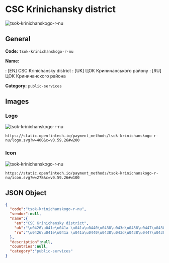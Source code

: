 
# CSC Krinichansky district 
![tsok-krinichanskogo-r-nu](https://static.openfintech.io/payment_methods/tsok-krinichanskogo-r-nu/logo.svg?w=400&c=v0.59.26#w200)  

## General 
**Code:** `tsok-krinichanskogo-r-nu` 
 
**Name:** 
 
:	[EN] CSC Krinichansky district 
:	[UK] ЦОК Криничанського району 
:	[RU] ЦОК Криничанского района 
 
**Category:** `public-services` 
 

## Images 

### Logo 
![tsok-krinichanskogo-r-nu](https://static.openfintech.io/payment_methods/tsok-krinichanskogo-r-nu/logo.svg?w=400&c=v0.59.26#w200)  

```
https://static.openfintech.io/payment_methods/tsok-krinichanskogo-r-nu/logo.svg?w=400&c=v0.59.26#w200
```  

### Icon 
![tsok-krinichanskogo-r-nu](https://static.openfintech.io/payment_methods/tsok-krinichanskogo-r-nu/icon.svg?w=278&c=v0.59.26#w100)  

```
https://static.openfintech.io/payment_methods/tsok-krinichanskogo-r-nu/icon.svg?w=278&c=v0.59.26#w100
```  

## JSON Object 

```json
{
  "code":"tsok-krinichanskogo-r-nu",
  "vendor":null,
  "name":{
    "en":"CSC Krinichansky district",
    "uk":"\u0426\u041e\u041a \u041a\u0440\u0438\u043d\u0438\u0447\u0430\u043d\u0441\u044c\u043a\u043e\u0433\u043e \u0440\u0430\u0439\u043e\u043d\u0443",
    "ru":"\u0426\u041e\u041a \u041a\u0440\u0438\u043d\u0438\u0447\u0430\u043d\u0441\u043a\u043e\u0433\u043e \u0440\u0430\u0439\u043e\u043d\u0430"
  },
  "description":null,
  "countries":null,
  "category":"public-services"
}
```  
